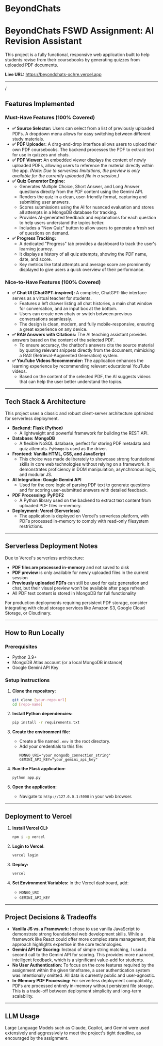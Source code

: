 # BeyondChats

# BeyondChats FSWD Assignment: AI Revision Assistant

This project is a fully functional, responsive web application built to help students revise from their coursebooks by generating quizzes from uploaded PDF documents.

**Live URL:** https://beyondchats-ochre.vercel.app

---
/
## Features Implemented

### Must-Have Features (100% Covered)

- **✅ Source Selector:** Users can select from a list of previously uploaded PDFs. A dropdown menu allows for easy switching between different study materials.
- **✅ PDF Uploader:** A drag-and-drop interface allows users to upload their own PDF coursebooks. The backend processes the PDF to extract text for use in quizzes and chats.
- **✅ PDF Viewer:** An embedded viewer displays the content of newly uploaded PDFs, allowing users to reference the material directly within the app. *(Note: Due to serverless limitations, the preview is only available for the currently uploaded file in a session.)*
- **✅ Quiz Generator Engine:**
    - Generates Multiple Choice, Short Answer, and Long Answer questions directly from the PDF content using the Gemini API.
    - Renders the quiz in a clean, user-friendly format, capturing and submitting user answers.
    - Scores submissions using the AI for nuanced evaluation and stores all attempts in a MongoDB database for tracking.
    - Provides AI-generated feedback and explanations for each question to help users understand the topics better.
    - Includes a "New Quiz" button to allow users to generate a fresh set of questions on demand.
- **✅ Progress Tracking:**
    - A dedicated "Progress" tab provides a dashboard to track the user's learning journey.
    - It displays a history of all quiz attempts, showing the PDF name, date, and score.
    - Key metrics like total attempts and average score are prominently displayed to give users a quick overview of their performance.

### Nice-to-Have Features (100% Covered)

- **✅ Chat UI (ChatGPT-inspired):** A complete, ChatGPT-like interface serves as a virtual teacher for students.
    - Features a left drawer listing all chat histories, a main chat window for conversation, and an input box at the bottom.
    - Users can create new chats or switch between previous conversations seamlessly.
    - The design is clean, modern, and fully mobile-responsive, ensuring a great experience on any device.
- **✅ RAG Answers with Citations:** The AI teaching assistant provides answers based on the content of the selected PDF.
    - To ensure accuracy, the chatbot's answers cite the source material by quoting relevant snippets directly from the document, mimicking a RAG (Retrieval-Augmented Generation) system.
- **✅ YouTube Videos Recommender:** The application enhances the learning experience by recommending relevant educational YouTube videos.
    - Based on the content of the selected PDF, the AI suggests videos that can help the user better understand the topics.

---

## Tech Stack & Architecture

This project uses a classic and robust client-server architecture optimized for serverless deployment.

-   **Backend:** **Flask (Python)**
    -   A lightweight and powerful framework for building the REST API.
-   **Database:** **MongoDB**
    -   A flexible NoSQL database, perfect for storing PDF metadata and quiz attempts. `PyMongo` is used as the driver.
-   **Frontend:** **Vanilla HTML, CSS, and JavaScript**
    -   This choice was made deliberately to showcase strong foundational skills in core web technologies without relying on a framework. It demonstrates proficiency in DOM manipulation, asynchronous logic, and modular JS.
-   **AI Integration:** **Google Gemini API**
    -   Used for the core logic of parsing PDF text to generate questions and for scoring user-submitted answers with detailed feedback.
-   **PDF Processing:** **PyPDF2**
    -   A Python library used on the backend to extract text content from uploaded PDF files in-memory.
-   **Deployment:** **Vercel (Serverless)**
    -   The application is deployed on Vercel's serverless platform, with PDFs processed in-memory to comply with read-only filesystem restrictions.

---

## Serverless Deployment Notes

Due to Vercel's serverless architecture:
- **PDF files are processed in-memory** and not saved to disk
- **PDF preview** is only available for newly uploaded files in the current session
- **Previously uploaded PDFs** can still be used for quiz generation and chat, but their visual preview won't be available after page refresh
- All PDF text content is stored in MongoDB for full functionality

For production deployments requiring persistent PDF storage, consider integrating with cloud storage services like Amazon S3, Google Cloud Storage, or Cloudinary.

---

## How to Run Locally

### Prerequisites
-   Python 3.9+
-   MongoDB Atlas account (or a local MongoDB instance)
-   Google Gemini API Key

### Setup Instructions
1.  **Clone the repository:**
    ```bash
    git clone [your-repo-url]
    cd [repo-name]
    ```

2.  **Install Python dependencies:**
    ```bash
    pip install -r requirements.txt
    ```

3.  **Create the environment file:**
    -   Create a file named `.env` in the root directory.
    -   Add your credentials to this file:
        ```
        MONGO_URI="your_mongodb_connection_string"
        GEMINI_API_KEY="your_gemini_api_key"
        ```

4.  **Run the Flask application:**
    ```bash
    python app.py
    ```

5.  **Open the application:**
    -   Navigate to `http://127.0.0.1:5000` in your web browser.

---

## Deployment to Vercel

1. **Install Vercel CLI:**
   ```bash
   npm i -g vercel
   ```

2. **Login to Vercel:**
   ```bash
   vercel login
   ```

3. **Deploy:**
   ```bash
   vercel
   ```

4. **Set Environment Variables:**
   In the Vercel dashboard, add:
   - `MONGO_URI`
   - `GEMINI_API_KEY`

---

## Project Decisions & Tradeoffs

-   **Vanilla JS vs. a Framework:** I chose to use vanilla JavaScript to demonstrate strong foundational web development skills. While a framework like React could offer more complex state management, this approach highlights expertise in the core technologies.
-   **Gemini API for Scoring:** Instead of simple string matching, I used a second call to the Gemini API for scoring. This provides more nuanced, intelligent feedback, which is a significant value-add for students.
-   **No User Authentication:** To focus on the core features required by the assignment within the given timeframe, a user authentication system was intentionally omitted. All data is currently public and user-agnostic.
-   **In-Memory PDF Processing:** For serverless deployment compatibility, PDFs are processed entirely in-memory without persistent file storage. This is a trade-off between deployment simplicity and long-term scalability.

---

## LLM Usage

Large Language Models such as Claude, Copilot, and Gemini were used extensively and aggressively to meet the project's tight deadline, as encouraged by the assignment.
